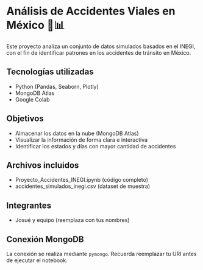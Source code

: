 # Análisis de Accidentes Viales en México 🚗📊

Este proyecto analiza un conjunto de datos simulados basados en el INEGI, con el fin de identificar patrones en los accidentes de tránsito en México.

## Tecnologías utilizadas
- Python (Pandas, Seaborn, Plotly)
- MongoDB Atlas
- Google Colab

## Objetivos
- Almacenar los datos en la nube (MongoDB Atlas)
- Visualizar la información de forma clara e interactiva
- Identificar los estados y días con mayor cantidad de accidentes

## Archivos incluidos
- Proyecto_Accidentes_INEGI.ipynb (código completo)
- accidentes_simulados_inegi.csv (dataset de muestra)

## Integrantes
- Josué y equipo (reemplaza con tus nombres)

## Conexión MongoDB
La conexión se realiza mediante `pymongo`. Recuerda reemplazar tu URI antes de ejecutar el notebook.

